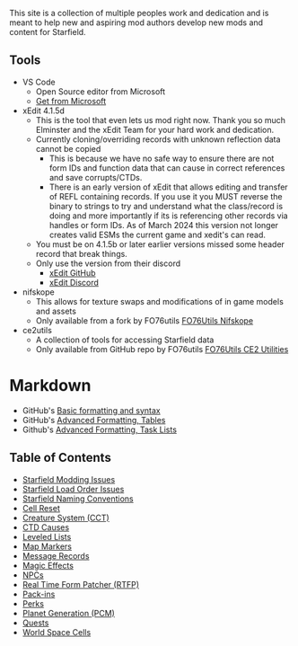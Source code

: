 This site is a collection of multiple peoples work and dedication and is meant to help new and aspiring mod authors develop new mods and content for Starfield.

## Tools
- VS Code
  - Open Source editor from Microsoft
  - [Get from Microsoft](https://code.visualstudio.com/download)
- xEdit 4.1.5d 
  - This is the tool that even lets us mod right now. Thank you so much Elminster and the xEdit Team for your hard work and dedication. 
  - Currently cloning/overriding records with unknown reflection data cannot be copied
    - This is because we have no safe way to ensure there are not form IDs and function data that can cause in correct references and save corrupts/CTDs. 
    - There is an early version of xEdit that allows editing and transfer of REFL containing records. If you use it you MUST reverse the binary to strings to try and understand what the class/record is doing and more importantly if its is referencing other records via handles or form IDs. As of March 2024 this version not longer creates valid ESMs the current game and xedit's can read. 
  - You must be on 4.1.5b or later earlier versions missed some header record that break things.
  - Only use the version from their discord
    - [xEdit GitHub](https://github.com/TES5Edit/TES5Edit)
    - [xEdit Discord](https://discord.com/channels/471930020454072348/518048160526893057)
- nifskope
  - This allows for texture swaps and modifications of in game models and assets
  - Only available from a fork by FO76utils [FO76Utils Nifskope](https://github.com/fo76utils/nifskope)
- ce2utils 
  - A collection of tools for accessing Starfield data
  - Only available from GitHub repo by FO76utils [FO76Utils CE2 Utilities](https://github.com/fo76utils/ce2utils)

# Markdown
- GitHub's [Basic formatting and syntax](https://docs.github.com/en/get-started/writing-on-github/getting-started-with-writing-and-formatting-on-github/basic-writing-and-formatting-syntax)
- GitHub's [Advanced Formatting, Tables](https://docs.github.com/en/get-started/writing-on-github/working-with-advanced-formatting/organizing-information-with-tables)
- Github's [Advanced Formatting, Task Lists](https://docs.github.com/en/get-started/writing-on-github/working-with-advanced-formatting/about-task-lists)

## Table of Contents
- [Starfield Modding Issues](./KnownModdingIssues.md)
- [Starfield Load Order Issues](./LoadOrder.md)
- [Starfield Naming Conventions](./NamingConventions.md)
- [Cell Reset](./CellReset.md)
- [Creature System (CCT)](./CreatureSystem.md)
- [CTD Causes](./CTDCauses.md)
- [Leveled Lists](./LeveledLists.md)
- [Map Markers](./MapMarkers.md)
- [Message Records](./MessageRecords.md)
- [Magic Effects](./MagicEffect.md)
- [NPCs](./NPCs.md)
- [Real Time Form Patcher \(RTFP\)](./rtfp.md)
- [Pack-ins](./Pack-ins.md)
- [Perks](./Perks.md)
- [Planet Generation (PCM)](./PlanetGeneration.md)
- [Quests](./Quests.md)
- [World Space Cells](./WorldSpaceCells.md)
